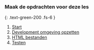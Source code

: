 ### Maak de opdrachten voor deze les
{: .text-green-200 .fs-6 }

1. [Start](onderwerp)
2. [Development omgeving opzetten](installatie)
3. [HTML bestanden](html)
4. [Testen](testen)
